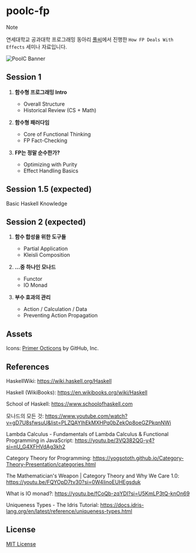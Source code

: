 # poolc-fp

> [!NOTE]
> 연세대학교 공과대학 프로그래밍 동아리 [풀씨](https://poolc.org/)에서 진행한 `How FP Deals With Effects` 세미나 자료입니다.

![PoolC Banner](https://api.poolc.org/files/main_image_new_03.png)

## Session 1

1. **함수형 프로그래밍 Intro**

   - Overall Structure
   - Historical Review (CS + Math)

2. **함수형 패러다임**

   - Core of Functional Thinking
   - FP Fact-Checking

3. **FP는 정말 순수한가?**

   - Optimizing with Purity
   - Effect Handling Basics

## Session 1.5 (expected)

Basic Haskell Knowledge

## Session 2 (expected)

1. **함수 합성을 위한 도구들**

   - Partial Application
   - Kleisli Composition

2. **...중 하나인 모나드**

   - Functor
   - IO Monad

3. **부수 효과의 관리**

   - Action / Calculation / Data
   - Preventing Action Propagation

## Assets

Icons: [Primer Octicons](https://github.com/primer/octicons/tree/main) by GitHub, Inc.

## References

HaskellWiki: https://wiki.haskell.org/Haskell

Haskell (WikiBooks): https://en.wikibooks.org/wiki/Haskell

School of Haskell: https://www.schoolofhaskell.com

모나드의 모든 것: https://www.youtube.com/watch?v=gD7U8sfwsuU&list=PLZQAYIhEkMXHPq0bZekOp8oeGZPkqnNWi

Lambda Calculus - Fundamentals of Lambda Calculus & Functional Programming in JavaScript: https://youtu.be/3VQ382QG-y4?si=nU_G4XFHVdAg3kh2

Category Theory for Programming: https://yogsototh.github.io/Category-Theory-Presentation/categories.html

The Mathematician's Weapon | Category Theory and Why We Care 1.0: https://youtu.be/FQYOpD7tv30?si=0W4linoEUHEgsduk

What is IO monad?: https://youtu.be/fCoQb-zqYDI?si=U5KmLP3tQ-knOn69

Uniqueness Types - The Idris Tutorial: https://docs.idris-lang.org/en/latest/reference/uniqueness-types.html

## License

[MIT License](LICENSE)
